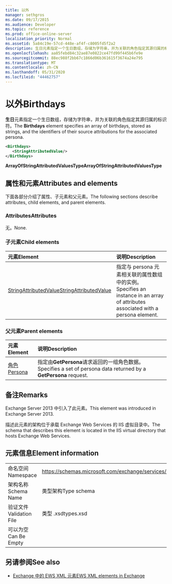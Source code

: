 ```yaml
---
title: 以外
manager: sethgros
ms.date: 09/17/2015
ms.audience: Developer
ms.topic: reference
ms.prod: office-online-server
localization_priority: Normal
ms.assetid: 5a84c19e-57cd-448e-af4f-c8005fd5f2a2
description: 生日元素指定一个生日数组，存储为字符串，并为关联的角色指定其源归属的标识符。
ms.openlocfilehash: aa85febd84c32ae87e0822ce47fd99f445b6fe9e
ms.sourcegitcommit: 88ec988f2bb67c1866d06b361615f3674a24e795
ms.translationtype: MT
ms.contentlocale: zh-CN
ms.lasthandoff: 05/31/2020
ms.locfileid: "44462757"
---
```

# <a name="birthdays"></a><span data-ttu-id="c4037-103">以外</span><span class="sxs-lookup"><span data-stu-id="c4037-103">Birthdays</span></span>

<span data-ttu-id="c4037-104">**生日**元素指定一个生日数组，存储为字符串，并为关联的角色指定其源归属的标识符。</span><span class="sxs-lookup"><span data-stu-id="c4037-104">The **Birthdays** element specifies an array of birthdays, stored as strings, and the identifiers of their source attributions for the associated persona.</span></span> 
  
```XML
<Birthdays>
   <StringAttributedValue/>
</Birthdays>
```

 <span data-ttu-id="c4037-105">**ArrayOfStringAttributedValuesType**</span><span class="sxs-lookup"><span data-stu-id="c4037-105">**ArrayOfStringAttributedValuesType**</span></span>
## <a name="attributes-and-elements"></a><span data-ttu-id="c4037-106">属性和元素</span><span class="sxs-lookup"><span data-stu-id="c4037-106">Attributes and elements</span></span>

<span data-ttu-id="c4037-107">下面各部分介绍了属性、子元素和父元素。</span><span class="sxs-lookup"><span data-stu-id="c4037-107">The following sections describe attributes, child elements, and parent elements.</span></span>
  
### <a name="attributes"></a><span data-ttu-id="c4037-108">Attributes</span><span class="sxs-lookup"><span data-stu-id="c4037-108">Attributes</span></span>

<span data-ttu-id="c4037-109">无。</span><span class="sxs-lookup"><span data-stu-id="c4037-109">None.</span></span>
  
### <a name="child-elements"></a><span data-ttu-id="c4037-110">子元素</span><span class="sxs-lookup"><span data-stu-id="c4037-110">Child elements</span></span>

|<span data-ttu-id="c4037-111">**元素**</span><span class="sxs-lookup"><span data-stu-id="c4037-111">**Element**</span></span>|<span data-ttu-id="c4037-112">**说明**</span><span class="sxs-lookup"><span data-stu-id="c4037-112">**Description**</span></span>|
|:-----|:-----|
|[<span data-ttu-id="c4037-113">StringAttributedValue</span><span class="sxs-lookup"><span data-stu-id="c4037-113">StringAttributedValue</span></span>](stringattributedvalue.md) <br/> |<span data-ttu-id="c4037-114">指定与 persona 元素相关联的属性数组中的实例。</span><span class="sxs-lookup"><span data-stu-id="c4037-114">Specifies an instance in an array of attributes associated with a persona element.</span></span>  <br/> |
   
### <a name="parent-elements"></a><span data-ttu-id="c4037-115">父元素</span><span class="sxs-lookup"><span data-stu-id="c4037-115">Parent elements</span></span>

|<span data-ttu-id="c4037-116">**元素**</span><span class="sxs-lookup"><span data-stu-id="c4037-116">**Element**</span></span>|<span data-ttu-id="c4037-117">**说明**</span><span class="sxs-lookup"><span data-stu-id="c4037-117">**Description**</span></span>|
|:-----|:-----|
|[<span data-ttu-id="c4037-118">角色</span><span class="sxs-lookup"><span data-stu-id="c4037-118">Persona</span></span>](persona.md) <br/> |<span data-ttu-id="c4037-119">指定由**GetPersona**请求返回的一组角色数据。</span><span class="sxs-lookup"><span data-stu-id="c4037-119">Specifies a set of persona data returned by a **GetPersona** request.</span></span>  <br/> |
   
## <a name="remarks"></a><span data-ttu-id="c4037-120">备注</span><span class="sxs-lookup"><span data-stu-id="c4037-120">Remarks</span></span>

<span data-ttu-id="c4037-121">Exchange Server 2013 中引入了此元素。</span><span class="sxs-lookup"><span data-stu-id="c4037-121">This element was introduced in Exchange Server 2013.</span></span>
  
<span data-ttu-id="c4037-122">描述此元素的架构位于承载 Exchange Web Services 的 IIS 虚拟目录中。</span><span class="sxs-lookup"><span data-stu-id="c4037-122">The schema that describes this element is located in the IIS virtual directory that hosts Exchange Web Services.</span></span>
  
## <a name="element-information"></a><span data-ttu-id="c4037-123">元素信息</span><span class="sxs-lookup"><span data-stu-id="c4037-123">Element information</span></span>

|||
|:-----|:-----|
|<span data-ttu-id="c4037-124">命名空间</span><span class="sxs-lookup"><span data-stu-id="c4037-124">Namespace</span></span>  <br/> |https://schemas.microsoft.com/exchange/services/2006/types  <br/> |
|<span data-ttu-id="c4037-125">架构名称</span><span class="sxs-lookup"><span data-stu-id="c4037-125">Schema Name</span></span>  <br/> |<span data-ttu-id="c4037-126">类型架构</span><span class="sxs-lookup"><span data-stu-id="c4037-126">Type schema</span></span>  <br/> |
|<span data-ttu-id="c4037-127">验证文件</span><span class="sxs-lookup"><span data-stu-id="c4037-127">Validation File</span></span>  <br/> |<span data-ttu-id="c4037-128">类型 .xsd</span><span class="sxs-lookup"><span data-stu-id="c4037-128">types.xsd</span></span>  <br/> |
|<span data-ttu-id="c4037-129">可以为空</span><span class="sxs-lookup"><span data-stu-id="c4037-129">Can Be Empty</span></span>  <br/> ||
   
## <a name="see-also"></a><span data-ttu-id="c4037-130">另请参阅</span><span class="sxs-lookup"><span data-stu-id="c4037-130">See also</span></span>



- [<span data-ttu-id="c4037-131">Exchange 中的 EWS XML 元素</span><span class="sxs-lookup"><span data-stu-id="c4037-131">EWS XML elements in Exchange</span></span>](ews-xml-elements-in-exchange.md)

